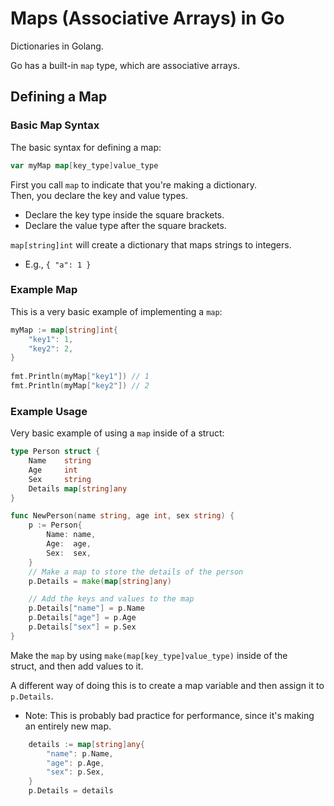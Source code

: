 
# Maps (Associative Arrays) in Go  
Dictionaries in Golang.  

Go has a built-in `map` type, which are associative arrays.  

## Defining a Map  

### Basic Map Syntax  
The basic syntax for defining a map:  
```go  
var myMap map[key_type]value_type  
```
First you call `map` to indicate that you're making a dictionary.  
Then, you declare the key and value types.  
* Declare the key type inside the square brackets.  
* Declare the value type after the square brackets.  


`map[string]int` will create a dictionary that maps strings to integers.  
* E.g., `{ "a": 1 }`

### Example Map  

This is a very basic example of implementing a `map`:  
```go  
myMap := map[string]int{
    "key1": 1,
    "key2": 2,
}
 
fmt.Println(myMap["key1"]) // 1  
fmt.Println(myMap["key2"]) // 2
```


### Example Usage  

Very basic example of using a `map` inside of a struct:  
```go  
type Person struct {
	Name    string  
	Age     int  
	Sex     string  
	Details map[string]any  
}

func NewPerson(name string, age int, sex string) {
	p := Person{
		Name: name,
		Age:  age,
		Sex:  sex,
	}
	// Make a map to store the details of the person  
	p.Details = make(map[string]any)  

	// Add the keys and values to the map  
	p.Details["name"] = p.Name  
	p.Details["age"] = p.Age  
	p.Details["sex"] = p.Sex  
}
```

Make the `map` by using `make(map[key_type]value_type)` inside of the  
struct, and then add values to it.  


A different way of doing this is to create a map variable and then 
assign it to `p.Details`.  

* Note: This is probably bad practice for performance, since it's making an entirely new map.  

```go  
    details := map[string]any{
        "name": p.Name,
        "age": p.Age,
        "sex": p.Sex,
    }
    p.Details = details  
```






